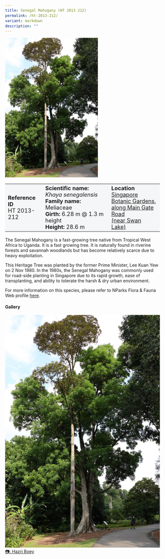 ```yaml
---
title: Senegal Mahogany (HT 2013 212)
permalink: /ht-2013-212/
variant: markdown
description: ""
---
```

<div class="isomer-image-wrapper">
<img style="width: 60%" src="/images/Heritage_trees_photos/khasen_ht2013-212_habit.jpg"> 
</div><table style="minWidth: 100px; font-size: 18px; background: #F4F6F7">
<tbody><tr>
<td rowspan="1" colspan="1">
<strong>Reference ID</strong>
<br>HT&nbsp;2013-212
</td>
<td rowspan="1" colspan="1">
<strong>Scientific name:</strong> <em>Khaya senegalensis</em> 
<br><strong>Family name:</strong> Meliaceae
<br><strong>Girth:</strong> 6.28 m @ 1.3 m height
<br><strong>Height: </strong>28.6 m
</td>
<td rowspan="1" colspan="1">
<strong>Location</strong><a href="https://www.onemap.gov.sg/?lat=1.3070900000033954&amp;lng=103.8166899999972">
<br>Singapore Botanic Gardens,<br>along Main Gate Road<br>(near Swan Lake)</a>
</td>
</tr>
</tbody></table>
<p>The Senegal Mahogany is a fast-growing tree native from Tropical West Africa to Uganda. It is a fast growing tree. It is naturally found in riverine forests and savannah woodlands but has become relatively scarce due to heavy exploitation.</p>
  
<p>This Heritage Tree was planted by the former Prime Minister, Lee Kuan Yew on 2 Nov 1980. In the 1980s, the Senegal Mahogany was commonly used for road-side planting in Singapore due to its rapid growth, ease of transplanting, and ability to tolerate the harsh &amp; dry urban environment.</p>
	
<p>For more information on this species, please refer to NParks Flora &amp; Fauna Web profile <a href="https://www.nparks.gov.sg/florafaunaweb/flora/2/9/2979">here</a>.</p>

<h4><b>Gallery</b></h4>
<div class="isomer-card-grid">
<a href="/images/Heritage_trees_photos/khasen_ht2013-212_habit.jpg" class="isomer-card">
<div class="isomer-card-image">
<div class="isomer-image-wrapper"><img src="/images/Heritage_trees_photos/khasen_ht2013-212_habit.jpg"></div></div>
<div class="isomer-card-body"><div class="isomer-card-description">📷: Hazri Boey</div></div></a><br></div>